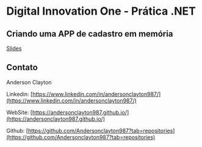 # Digital Innovation One - Prática .NET

## Criando uma APP de cadastro em memória

[Slides](dio-dotnet-poo-lab-2.pdf)

## Contato

Anderson Clayton

Linkedin:  [https://www.linkedin.com/in/andersonclayton987/](https://www.linkedin.com/in/andersonclayton987/)

WebSite:  [https://andersonclayton987.github.io/](https://andersonclayton987.github.io/)

Github:  [https://github.com/Andersonclayton987?tab=repositories](https://github.com/Andersonclayton987?tab=repositories)
